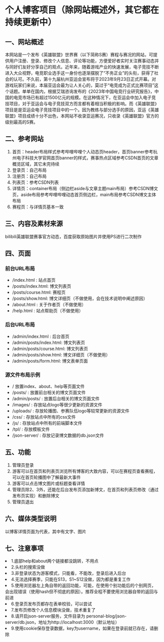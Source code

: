 # 个人博客项目（除网站概述外，其它都在持续更新中）

## 一、网站概述

本网站是一个发布《英雄联盟》世界赛（以下简称S赛）赛程与赛况的网站，可提供用户注册、登录、修改个人信息、评论等功能，方便爱好者实时关注赛事动态并与同好们友好分享自己的观点。近年来，随着游戏产业的快速发展，电子竞技不断进入大众视野，电竞职业选手这一身份也逐渐摆脱了“不务正业”的头衔，获得了社会的认可。不久前，第十九届杭州亚运会宣布将于2023年9月23日正式开幕。对游戏玩家们来说，本届亚运会最为让人关心的，莫过于“电竞成为正式比赛项目”这个话题。单单在国内，根据艾瑞咨询发布的《2023年中国电竞行业研究报告》，中国的电竞市场已有超过1500亿元的规模。在这种情况下，在亚运会中加入电子竞技项目，对于亚运会与电子竞技双方而言都有着相当积极的影响。而《英雄联盟》项目是是亚运会电子竞技项目中的一个。因为教练与部分选手的原因，亚运《英雄联盟》项目成绩十分不出色，本网站不收录亚运赛况，只收录《英雄联盟》官方的级别最高的S赛。

## 二、参考网站

1. 首页：header布局样式参考哔哩哔哩个人动态页header，首页banner参考杭州电子科技大学官网首页banner的样式，赛事热点区域参考CSDN首页的文章概览区域，其它未完待续
2. 登录页：自己布局
3. 注册页：自己布局
4. 列表页：参考CSDN列表
5. 详情页：container布局（侧边栏aside与文章主题main布局）参考CSDN博文页，aside布局参考哔哩哔哩动态首页侧边栏，main布局参考CSDN博文主体布局
6. 赛程页：与详情页基本一致

## 三、内容及素材来源

bilibili英雄联盟赛事官方动态，百度获取原始图片并使用PS进行二次制作

## 四、页面

### 前台URL布局
* /index.html : 站点首页
* /posts/index.html: 博文列表页
* /posts/course.html: 赛程页
* /posts/show.html: 博文详细页（不做使用，会在技术说明中阐述原因）
* /about.html : 关于作者页（不做使用）
* /help.html : 站点帮助页（不做使用）
### 后台URL布局
* /admin/index.html : 后台首页
* /admin/posts/index.html: 博文列表页
* /admin/posts/course.html: 博文列表页
* /admin/posts/show.html: 博文详细页（不做使用）
* /admin/posts/form.html: 博文表单页面
### 源文件布局示例
* / 放置index、about、help等页面文件
* /posts/ : 放置前台相关的博文页面文件
* /admin/posts/ : 放置后台相关的博文页面文件
* /images/ : 存放站点logo等很少更新的资源文件
* /uploads/ : 存放轮播图、参赛队伍logo等较常更新的资源文件
* /css/ : 存放站点中所有的css文件
* /js/ : 存放站点中所有的前端脚本文件
* /tpl/ : 存放模板文件
* /json-server/ : 存放记录博文数据的db.json文件

## 五、功能

1. 管理员登录
2. 游客可以在首页和列表页浏览所有博客的大致内容，可以在赛程页查看赛程，可以在首页轮播图中了解最新大事件
3. 游客可以点击博文图片或标题查看详情
4. 管理员除2、3外，还能在后台发布页添加新博文，在首页和列表页修改（通过发布页实现）和删除博文
5. 管理员退出

## 六、媒体类型说明

以博客详情页面为代表，其中有文字、图片

## 七、注意事项
<li>1.底部help和about两个链接都没跳转，不用点</li>
                    <li>2.头栏的搜索没做</li>
                    <li>3.非登录状态为游客模式，只能看，不能改，登录后进入后台</li>
                    <li>4.无法选择赛季，只能在S13，S1~S12没做，因为都是重复工作</li>
                    <li>5.使用浏览器左上角自带的返回功能，可能，在使用个别功能后的个别网页，会出现错误（使用hash但不彻底的原因）。推荐全程不要使用浏览器自带的返回与前进</li>
                    <li>6.登录页发布页都存在表单校验，可以尝试</li>
                    <li>7.发布页修改个人信息模块没做，技术重复了</li>
                    <li>8.请开启json-server服务，文件目录为 personal-blog/json-server/db.json，地址为http://localhost:3000（默认地址）</li>
                    <li>9.使用cookie保存登录数据，key为username，如果在登录前就已存在，请删除</li>



